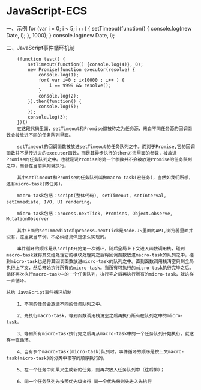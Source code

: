 # JavaScript-ECS

一、示例
		for (var i = 0; i < 5; i++) {
		    setTimeout(function() {
		      console.log(new Date, i);
		    }, 1000);
		}
		console.log(new Date, i);





二、JavaScript事件循环机制

		(function test() {
		    setTimeout(function() {console.log(4)}, 0);
		    new Promise(function executor(resolve) {
		        console.log(1);
		        for( var i=0 ; i<10000 ; i++ ) {
		            i == 9999 && resolve();
		        }
		        console.log(2);
		    }).then(function() {
		        console.log(5);
		    });
		    console.log(3);
		})()
		在这段代码里面，setTimeout和Promise都被称之为任务源，来自不同任务源的回调函数会被放进不同的任务队列里面。

		setTimeout的回调函数被放进setTimeout的任务队列之中。而对于Promise,它的回调函数并不是传进去的executer函数，而是其异步执行的then方法里面的参数，被放进Promise的任务队列之中。也就是说Promise的第一个参数并不会被放进Promise的任务队列之中，而会在当前队列就执行。

		其中setTimeout和Promise的任务队列叫做macro-task(宏任务)，当然如我们所想，还有micro-task(微任务)。

		macro-task包括：script(整体代码), setTimeout, setInterval, setImmediate, I/O, UI rendering。

		micro-task包括：process.nextTick, Promises, Object.observe, MutationObserver

		其中上面的setImmediate和process.nextTick是Node.JS里面的API,浏览器里面并没有，这里就当举例，不必纠结具体是怎么实现的。

		事件循环的顺序是从script开始第一次循环，随后全局上下文进入函数调用栈，碰到macro-task就将其交给处理它的模块处理完之后将回调函数放进macro-task的队列之中，碰到micro-task也是将其回调函数放进micro-task的队列之中。直到函数调用栈清空只剩全局执行上下文，然后开始执行所有的micro-task。当所有可执行的micro-task执行完毕之后。循环再次执行macro-task中的一个任务队列，执行完之后再执行所有的micro-task，就这样一直循环。

	总结 JavaScript事件循环机制

		1、不同的任务会放进不同的任务队列之中。

		2、先执行macro-task，等到函数调用栈清空之后再执行所有在队列之中的micro-task。

		3、等到所有micro-task执行完之后再从macro-task中的一个任务队列开始执行，就这样一直循环。

		4、当有多个macro-task(micro-task)队列时，事件循环的顺序是按上文macro-task(micro-task)的分类中书写的顺序执行的。
 		
 		5、在一个任务中如果又生成新的任务，则再次放入任务队列中（往后排）；

 		6、同一个任务队列先按照优先级执行 同一个优先级则先进入先执行








